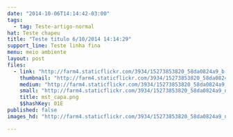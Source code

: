 ```yaml
---
date: "2014-10-06T14:14:42-03:00"
tags:
  - tag: Teste-artigo-normal
hat: Teste chapeu
title: "Teste titulo 6/10/2014 14:14:29"
support_line: Teste linha fina
menu: meio ambiente
layout: post
files:
  - link: "http://farm4.staticflickr.com/3934/15273853820_58da0824a9_b.jpg"
    thumbnail: "http://farm4.staticflickr.com/3934/15273853820_58da0824a9_t.jpg"
    medium: "http://farm4.staticflickr.com/3934/15273853820_58da0824a9_z.jpg"
    small: "http://farm4.staticflickr.com/3934/15273853820_58da0824a9_n.jpg"
    title: mst_capa.png
    $$hashKey: 01E
published: false
images_hd: "http://farm4.staticflickr.com/3934/15273853820_58da0824a9_n.jpg"

---
```


